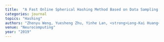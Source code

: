 ```yaml
---
title:  "A Fast Online Spherical Hashing Method Based on Data Sampling for Large Scale Image Retrieval"
categories: journal
topics: "Hashing"
authors: "Zhenyu Weng, Yuesheng Zhu, Yinhe Lan, <strong>Long-Kai Huang</strong>"
venue: "Neurocomputing"
year: "2019"
---
```

